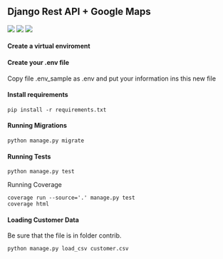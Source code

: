 ## Django Rest API + Google Maps ##
![](https://img.shields.io/badge/Python-3.8.5-blue.svg)
![](https://img.shields.io/badge/Django-3.2.6-blue.svg)
![](https://img.shields.io/badge/DjangoRestFramework-3.12.2-blue.svg)


#### Create a virtual enviroment


#### Create your .env file

Copy file .env_sample as .env and put your information ins this new file


#### Install requirements

```
pip install -r requirements.txt
```


#### Running Migrations

```
python manage.py migrate
```

#### Running Tests

```
python manage.py test
```

Running Coverage

```
coverage run --source='.' manage.py test
coverage html
```

#### Loading Customer Data

Be sure that the file is in folder contrib.

```
python manage.py load_csv customer.csv
```
